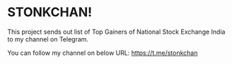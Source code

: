 # STONKCHAN!

This project sends out list of Top Gainers of National Stock Exchange India to my channel on Telegram.

You can follow my channel on below URL:
https://t.me/stonkchan
